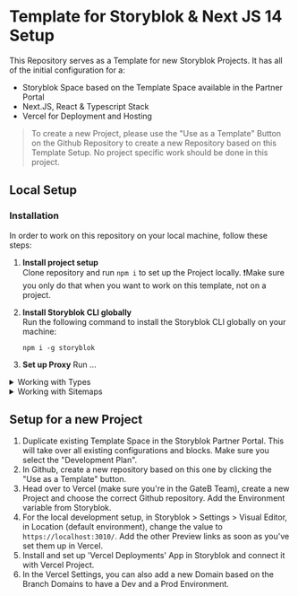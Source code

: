 # Template for Storyblok & Next JS 14 Setup

This Repository serves as a Template for new Storyblok Projects. It has all of the initial configuration for a:

-   Storyblok Space based on the Template Space available in the Partner Portal
-   Next.JS, React & Typescript Stack
-   Vercel for Deployment and Hosting

> To create a new Project, please use the "Use as a Template" Button on the Github Repository to create a new Repository based on this Template Setup. No project specific work should be done in this project.

## Local Setup

### Installation

In order to work on this repository on your local machine, follow these steps:

1. **Install project setup**  
   Clone repository and run `npm i` to set up the Project locally.
   ❗Make sure you only do that when you want to work on this template, not on a project.

2. **Install Storyblok CLI globally**  
   Run the following command to install the Storyblok CLI globally on your machine:

    `npm i -g storyblok`

3. **Set up Proxy**
   Run ...

<details>
<summary>Working with Types</summary>

Link to the Docs https://www.storyblok.com/faq/how-can-i-utilize-typescript-in-my-storyblok-project

This guide will walk you through setting up Storyblok CLI, pulling component schemas, and generating TypeScript types for your project.

### Steps

1. **Log in to Storyblok**  
   Open your terminal and log in to your Storyblok account by running `storyblok login`. Use the credentials you are using for your Storyblok account.

2. **Download the schema**  
   In your project directory, download the schema of your Storyblok components into a `.json` file by running:

    `storyblok pull-components --space SPACE_ID (your space id)`

    It is recommended to add this command to the scripts section of your package.json, e.g. under the identifier pull-sb-components.

3. **Generate TypeScript types**  
   In your project directory, generate TypeScript types based on the downloaded schema by running:

    `storyblok generate-typescript-typedefs --sourceFilePaths ./components.SPACE_ID.json --destinationFilePath ./component-types-sb.d.ts.`

    It is recommended to add this command to the scripts section of your package.json, e.g. under the identifier generate-sb-types.

4. **Import the type in each component**  
   Import the type in each component, for example: import type { PageStoryblok } from '../component-types-sb' or from types folder and file.

### ⚠️ Important

> **Remember to rerun the `pull-sb-components` and `generate-sb-types` scripts after you've made changes to your component schema in your Storyblok space.**

</details>

<details>
<summary>Working with Sitemaps</summary>

First, install the `next-sitemap` package:

Run `npm install next-sitemap` or `npm install` if it's already installed by another developer, which it is in this project.

### next-sitemap.config.js

```js
module.exports = {
    siteUrl: 'https://www.yourdomain.com', // Change to your site URL
    generateRobotsTxt: true, // (optional)
    // ...other options
};
```

### package.json

To create a new Sitemap, the new script was added to the package.json, you could simply run `npm run postbuild` to create a new Sitemap.

```json
"scripts": {
"postbuild": "next-sitemap"
}
```

### Additional Commands

`npm run build`

`npx next-sitemap --config ./next-sitemap.config.js`

`npx next-sitemap (preview it locally)`

**[Link to documentation!](https://www.npmjs.com/package/next-sitemap)**

> **Important Note:** !!! Add languages according to the needs of the project.

</details>

## Setup for a new Project

1. Duplicate existing Template Space in the Storyblok Partner Portal. This will take over all existing configurations and blocks. Make sure you select the "Development Plan".
2. In Github, create a new repository based on this one by clicking the "Use as a Template" button.
3. Head over to Vercel (make sure you're in the GateB Team), create a new Project and choose the correct Github repository. Add the Environment variable from Storyblok.
4. For the local development setup, in Storyblok > Settings > Visual Editor, in Location (default environment), change the value to `https://localhost:3010/`. Add the other Preview links as soon as you've set them up in Vercel.
5. Install and set up 'Vercel Deployments' App in Storyblok and connect it with Vercel Project.
6. In the Vercel Settings, you can also add a new Domain based on the Branch Domains to have a Dev and a Prod Environment.
